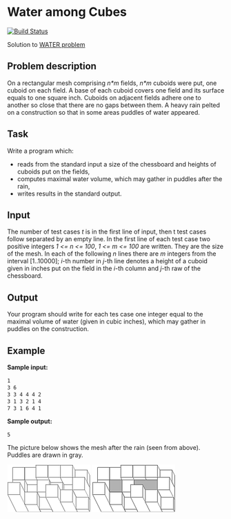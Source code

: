# Water among Cubes

[![Build Status](https://travis-ci.com/igabaydulin/water-among-cubes.svg?branch=master)](https://travis-ci.com/igabaydulin/water-among-cubes)

Solution to [WATER problem](https://www.spoj.com/problems/WATER)

## Problem description
On a rectangular mesh comprising *n&ast;m* fields, *n&ast;m* cuboids were put, one cuboid on each field.
A base of each cuboid covers one field and its surface equals to one square inch.
Cuboids on adjacent fields adhere one to another so close that there are no gaps between them.
A heavy rain pelted on a construction so that in some areas puddles of water appeared.

## Task
Write a program which:
* reads from the standard input a size of the chessboard and heights of cuboids put on the fields,
* computes maximal water volume, which may gather in puddles after the rain,
* writes results in the standard output.

## Input
The number of test cases *t* is in the first line of input, then t test cases follow separated by an empty line. In the first line of each test case two positive integers *1 <= n <= 100*, *1 <= m <= 100* are written. They are the size of the mesh. In each of the following *n* lines there are *m* integers from the interval [1..10000]; *i*-th number in *j*-th line denotes a height of a cuboid given in inches put on the field in the *i*-th column and *j*-th raw of the chessboard.

## Output
Your program should write for each tes case one integer equal to the maximal volume of water (given in cubic inches), which may gather in puddles on the construction.

## Example
__Sample input:__
```
1
3 6
3 3 4 4 4 2
3 1 3 2 1 4
7 3 1 6 4 1
```

__Sample output:__
```
5
```
The picture below shows the mesh after the rain (seen from above). Puddles are drawn in gray.

![input](https://github.com/igabaydulin/water-among-cubes/blob/master/resources/before.jpg) ![output](https://github.com/igabaydulin/water-among-cubes/blob/master/resources/after.jpg)
